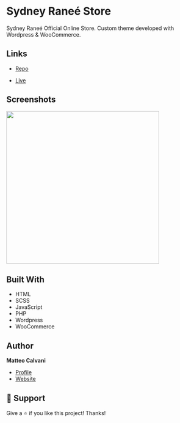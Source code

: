 # Sydney Raneé Store

<p>Sydney Raneé Official Online Store. Custom theme developed with Wordpress & WooCommerce.</p>

## Links

- [Repo](https://github.com/1987mat/Sydney-Ranee-Store 'Repo')

- [Live](https://sydneyraneeshop.com 'Live View')

## Screenshots

<img src="https://user-images.githubusercontent.com/64235918/206940846-55ad173b-e9a2-4d21-9a34-835309ca0200.png" width="400"/>

## Built With

- HTML
- SCSS
- JavaScript
- PHP
- Wordpress
- WooCommerce

## Author

**Matteo Calvani**

- [Profile](https://github.com/1987mat 'Matteo Calvani')
- [Website](https://1987mat.github.io/Portfolio_Site 'Welcome')

## 🤝 Support

Give a ⭐️ if you like this project! Thanks!

